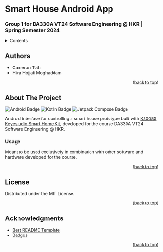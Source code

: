 <!-- Based on: https://github.com/othneildrew/Best-README-Template/tree/master -->

<a name="readme-top"></a>

# Smart House Android App

### Group 1 for DA330A VT24 Software Engineering @ HKR | Spring Semester 2024



<!-- TABLE OF CONTENTS -->
<details>
  <summary>Contents</summary>
  <ol>
  <li><a href="#authors">Authors</a></li>
  <li><a href="#about-the-project">About The Project</a>
      <ul>
        <li><a href="#usage">Usage</a></li>
      </ul>
    </li>
    <!-- <li>
      <a href="#getting-started">Getting Started</a>
      <ul>
        <li><a href="#prerequisites">Prerequisites</a></li>
        <li><a href="#installation">Installation</a></li>
      </ul>
    </li> -->
    <li><a href="#license">License</a></li>
    <!-- <li><a href="#contact">Contact</a></li> -->
    <li><a href="#acknowledgments">Acknowledgments</a></li>
  </ol>
</details>



<!-- AUTHORS -->
## Authors
* Cameron Tóth
* Hiva Hojjati Moghaddam

<p align="right">(<a href="#readme-top">back to top</a>)</p>



<!-- ABOUT THE PROJECT -->
## About The Project

![Android Badge](https://img.shields.io/badge/Android-Android?style=for-the-badge&logo=android&logoColor=white&labelColor=%2334A853&color=%2334A853)
![Kotlin Badge](https://img.shields.io/badge/kotlin-Kotlin?style=for-the-badge&logo=kotlin&logoColor=white&labelColor=%237F52FF&color=%237F52FF)
![Jetpack Compose Badge](https://img.shields.io/badge/Jetpack_Compose-4285F4?style=for-the-badge&logo=jetpackcompose&logoColor=white&labelColor=%234285F4&color=%234285F4)

Android interface for controlling a smart house prototype built with [KS0085 Keyestudio Smart Home Kit][arduino-link], developed for the course DA330A VT24 Software Engineering @ HKR.


<!-- USAGE EXAMPLES -->
### Usage

Meant to be used exclusively in combination with other software and hardware developed for the course.

<p align="right">(<a href="#readme-top">back to top</a>)</p>



<!-- LICENSE -->
## License

Distributed under the MIT License.

<p align="right">(<a href="#readme-top">back to top</a>)</p>



<!-- CONTACT -->
<!-- ## Contact

Your Name - [@your_twitter](https://twitter.com/your_username) - email@example.com

Project Link: [https://github.com/Software-Engineering-HKR/android-app](https://github.com/Software-Engineering-HKR/android-app)

<p align="right">(<a href="#readme-top">back to top</a>)</p>
-->


<!-- ACKNOWLEDGMENTS -->
## Acknowledgments

* [Best README Template](https://github.com/othneildrew/Best-README-Template/tree/master)
* [Badges](https://shields.io)

<p align="right">(<a href="#readme-top">back to top</a>)</p>


<!-- REFERENCE LINKS -->

[arduino-link]: https://wiki.keyestudio.com/KS0085_Keyestudio_Smart_Home_Kit_for_Arduino
